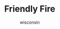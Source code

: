 ---
media: "images/rounds/round_4_2/friendly_fire.png"
media_type: image
type: art
title: Friendly Fire
author: [wisconsin]
desc: The Soviet forces experience difficulties avoiding friendly fire.
---